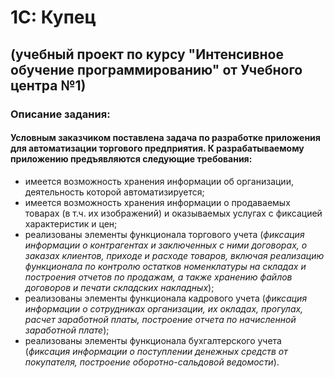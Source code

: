 # 1C: Купец
## (учебный проект по курсу "Интенсивное обучение программированию" от Учебного центра №1)

### Описание задания: 
#### Условным заказчиком поставлена задача по разработке приложения для автоматизации торгового предприятия. К разрабатываемому приложению предъявляются следующие требования: 
- имеется возможность хранения информации об организации, деятельность которой автоматизируется;
- имеется возможность хранения информации о продаваемых товарах (в т.ч. их изображений) и оказываемых услугах с фиксацией характеристик и цен;
- реализованы элементы функционала торгового учета (*фиксация информации о контрагентах и заключенных с ними договорах, о заказах клиентов, приходе и расходе товаров, включая реализацию функционала по контролю остатков номенклатуры на складах и построения отчетов по продажам, а также хранению файлов договоров и печати складских накладных*);
- реализованы элементы функционала кадрового учета (*фиксация информации о сотрудниках организации, их окладах, прогулах, расчет заработной платы, построение отчета по начисленной заработной плате*);
- реализованы элементы функционала бухгалтерского учета (*фиксация информации о поступлении денежных средств от покупателя, построение оборотно-сальдовой ведомости*).
